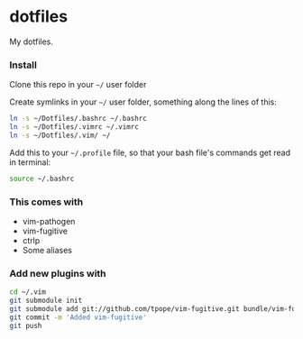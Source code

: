 # dotfiles
My dotfiles.

### Install

Clone this repo in your `~/` user folder

Create symlinks in your `~/` user folder, something along the lines of this:

```sh
ln -s ~/Dotfiles/.bashrc ~/.bashrc
ln -s ~/Dotfiles/.vimrc ~/.vimrc
ln -s ~/Dotfiles/.vim/ ~/
```

Add this to your `~/.profile` file, so that your bash file's commands get read in terminal:

```sh
source ~/.bashrc
```


### This comes with

- vim-pathogen
- vim-fugitive
- ctrlp
- Some aliases


### Add new plugins with

```sh
cd ~/.vim
git submodule init
git submodule add git://github.com/tpope/vim-fugitive.git bundle/vim-fugitive
git commit -m 'Added vim-fugitive'
git push
```
